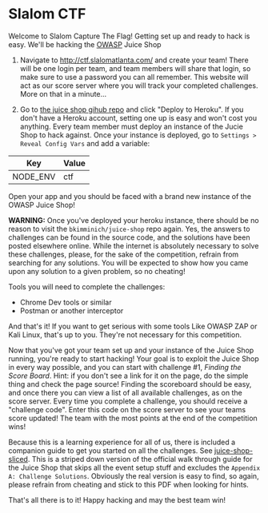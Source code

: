 # Slalom CTF

Welcome to Slalom Capture The Flag!  Getting set up and ready to hack is easy.  We'll be hacking the [OWASP](https://www.owasp.org) Juice Shop

1) Navigate to http://ctf.slalomatlanta.com/ and create your team!  There will be one login per team, and team members will share that login, so make sure to use a password you can all remember. This website will act as our score server where you will track your completed challenges.  More on that in a minute...

2) Go to [the juice shop gihub repo](https://github.com/bkimminich/juice-shop#deploy-on-heroku-free-0month-dyno) and click "Deploy to Heroku".  If you don't have a Heroku account, setting one up is easy and won't cost you anything.  Every team member must deploy an instance of the Jucie Shop to hack against.  Once your instance is deployed, go to `Settings > Reveal Config Vars` and add a variable:

Key | Value
------------ | -------------
NODE_ENV | ctf

Open your app and you should be faced with a brand new instance of the OWASP Juice Shop! 

**WARNING:**  Once you've deployed your heroku instance, there should be no reason to visit the `bkimminich/juice-shop` repo again.  Yes, the answers to challenges can be found in the source code, and the solutions have been posted elsewhere online.  While the internet is absolutely necessary to solve these challenges, please, for the sake of the competition, refrain from searching for any solutions.   You will be expected to show how you came upon any solution to a given problem, so no cheating! 

Tools you will need to complete the challenges: 

* Chrome Dev tools or similar 
* Postman or another interceptor

And that's it! If you want to get serious with some tools Like OWASP ZAP or Kali Linux, that's up to you.  They're not necessary for this competition.  

Now that you've got your team set up and your instance of the Juice Shop running, you're ready to start hacking!  Your goal is to exploit the Juice Shop in every way possible, and you can start with challenge #1, *Finding the Score Board*. Hint: if you don't see a link for it on the page, do the simple thing and check the page source!  Finding the scoreboard should be easy, and once there you can view a list of all available challenges, as on the score server.  Every time you complete a challenge, you should receive a "challenge code".  Enter this code on the score server to see your teams score updated! The team with the most points at the end of the competition wins! 

Because this is a learning experience for all of us, there is included a companion guide to get you started on all the challenges.  See [juice-shop-sliced](https://github.com/cnash6/slalom-ctf/blob/master/juice-shop-sliced.pdf).  This is a striped down version of the official walk through guide for the Juice Shop that skips all the event setup stuff and excludes the `Appendix A: Challenge Solutions`.  Obviously the real version is easy to find, so again, please refrain from cheating and stick to this PDF when looking for hints. 

That's all there is to it!  Happy hacking and may the best team win! 


